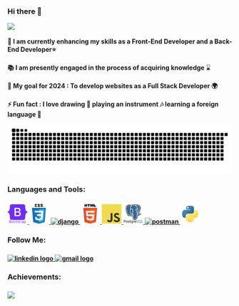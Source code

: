 ### Hi there 👋


<p>
<a href="https://github.com/DenverCoder1/readme-typing-svg"><img src="https://readme-typing-svg.herokuapp.com?&font=IBM+Plex+Sans&color=B152F2&size=20&lines=Welcome+to+my+GitHub+profile!;I'm+a+Full+Stack+Developer.;I'm+a+Front-End+Developer.;I'm+a+Back-End+Developer." /></a>
</p>

<b>💯 I am currently enhancing my skills as a Front-End Developer and a Back-End Developer⭐</b><br/><br/>
<b>📚 I am presently engaged in the process of acquiring knowledge </b>⌛<br/><br/>
<b>🎯 My goal for 2024 : To develop websites as a Full Stack Developer 🌍 <br/><br/>
<b>⚡ Fun fact : I love drawing 🎨 playing an instrument 🎶 learning a foreign language 🔮 <br/>


<picture>
  <source media="(prefers-color-scheme: dark)" srcset="https://raw.githubusercontent.com/CagatayAkkas/CagatayAkkas/output/github-contribution-grid-snake-dark.svg">
  <source media="(prefers-color-scheme: light)" srcset="https://raw.githubusercontent.com/CagatayAkkas/CagatayAkkas/output/github-contribution-grid-snake.svg">
  <img alt="github contribution grid snake animation" src="https://raw.githubusercontent.com/CagatayAkkas/CagatayAkkas/output/github-contribution-grid-snake.svg">
</picture> <br/>

###

<h3 align="left" >Languages and Tools:</h3>

###

<p align="left"> <a href="https://getbootstrap.com" target="_blank" rel="noreferrer"> <img src="https://raw.githubusercontent.com/devicons/devicon/master/icons/bootstrap/bootstrap-plain-wordmark.svg" alt="bootstrap" width="45" height="45"/> </a> <a href="https://www.w3schools.com/css/" target="_blank" rel="noreferrer"> <img src="https://raw.githubusercontent.com/devicons/devicon/master/icons/css3/css3-original-wordmark.svg" alt="css3" width="45" height="45"/> </a> <a href="https://www.djangoproject.com/" target="_blank" rel="noreferrer"> <img src="https://cdn.worldvectorlogo.com/logos/django.svg" alt="django" width="45" height="45"/> </a> <a href="https://www.w3.org/html/" target="_blank" rel="noreferrer"> <img src="https://raw.githubusercontent.com/devicons/devicon/master/icons/html5/html5-original-wordmark.svg" alt="html5" width="45" height="45"/> </a> <a href="https://developer.mozilla.org/en-US/docs/Web/JavaScript" target="_blank" rel="noreferrer"> <img src="https://raw.githubusercontent.com/devicons/devicon/master/icons/javascript/javascript-original.svg" alt="javascript" width="45" height="45"/> </a> <a href="https://www.postgresql.org" target="_blank" rel="noreferrer"> <img src="https://raw.githubusercontent.com/devicons/devicon/master/icons/postgresql/postgresql-original-wordmark.svg" alt="postgresql" width="45" height="45"/> </a> <a href="https://postman.com" target="_blank" rel="noreferrer"> <img src="https://www.vectorlogo.zone/logos/getpostman/getpostman-icon.svg" alt="postman" width="45" height="45"/> </a> <a href="https://www.python.org" target="_blank" rel="noreferrer"> <img src="https://raw.githubusercontent.com/devicons/devicon/master/icons/python/python-original.svg" alt="python" width="45" height="45"/> </a> </p>

###

<h3 align="left">Follow Me:</h3>

###

<div align="left">
   <a href="https://www.linkedin.com/in/sultan-keles/" target="_blank">
    <img src="https://img.shields.io/static/v1?message=LinkedIn&logo=linkedin&label=&color=0077B5&logoColor=white&labelColor=&style=for-the-badge" height="30" alt="linkedin logo"  />
  </a>
 
  <a href="sultankeles.engineer@gmail.com" target="_blank">
    <img src="https://img.shields.io/static/v1?message=Gmail&logo=gmail&label=&color=D14836&logoColor=white&labelColor=&style=for-the-badge" height="30" alt="gmail logo"  />
  </a>
</div>

###

<h3 align="left">Achievements:</h3>

###

<div align="left">
<img src="https://github-profile-trophy.vercel.app/?username=sultankeles&theme=react"/>
</div>
